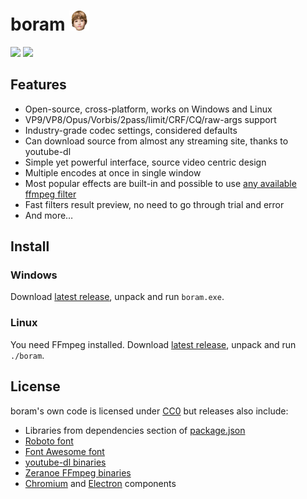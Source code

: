 # boram ![](src/index/icon.png)

![](https://raw.githubusercontent.com/Kagami/boram/assets/boram-source.png)
![](https://raw.githubusercontent.com/Kagami/boram/assets/boram-encode.png)

## Features

* Open-source, cross-platform, works on Windows and Linux
* VP9/VP8/Opus/Vorbis/2pass/limit/CRF/CQ/raw-args support
* Industry-grade codec settings, considered defaults
* Can download source from almost any streaming site, thanks to youtube-dl
* Simple yet powerful interface, source video centric design
* Multiple encodes at once in single window
* Most popular effects are built-in and possible to use [any available ffmpeg filter](https://ffmpeg.org/ffmpeg-filters.html)
* Fast filters result preview, no need to go through trial and error
* And more…

## Install

### Windows

Download [latest release](https://github.com/Kagami/wybm/releases), unpack and run `boram.exe`.

### Linux

You need FFmpeg installed. Download [latest release](https://github.com/Kagami/wybm/releases), unpack and run `./boram`.

## License

boram's own code is licensed under [CC0](legal/LICENSE.BORAM) but releases also include:

* Libraries from dependencies section of [package.json](package.json)
* [Roboto font](https://fonts.google.com/specimen/Roboto)
* [Font Awesome font](https://github.com/FortAwesome/Font-Awesome)
* [youtube-dl binaries](https://rg3.github.io/youtube-dl/)
* [Zeranoe FFmpeg binaries](http://ffmpeg.zeranoe.com/builds/)
* [Chromium](LICENSE.CHROMIUM) and [Electron](LICENSE.ELECTRON) components
